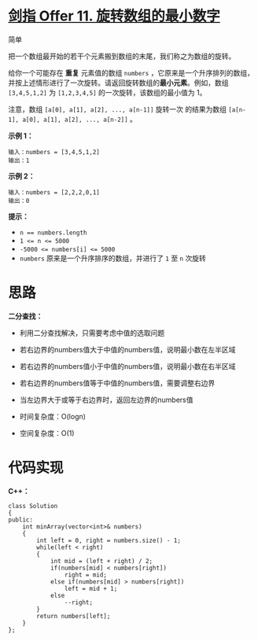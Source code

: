 # [剑指 Offer 11. 旋转数组的最小数字](https://leetcode.cn/problems/xuan-zhuan-shu-zu-de-zui-xiao-shu-zi-lcof/)

简单



把一个数组最开始的若干个元素搬到数组的末尾，我们称之为数组的旋转。

给你一个可能存在 **重复** 元素值的数组 `numbers` ，它原来是一个升序排列的数组，并按上述情形进行了一次旋转。请返回旋转数组的**最小元素**。例如，数组 `[3,4,5,1,2]` 为 `[1,2,3,4,5]` 的一次旋转，该数组的最小值为 1。 

注意，数组 `[a[0], a[1], a[2], ..., a[n-1]]` 旋转一次 的结果为数组 `[a[n-1], a[0], a[1], a[2], ..., a[n-2]]` 。

 

**示例 1：**

```
输入：numbers = [3,4,5,1,2]
输出：1
```

**示例 2：**

```
输入：numbers = [2,2,2,0,1]
输出：0
```

 

**提示：**

- `n == numbers.length`
- `1 <= n <= 5000`
- `-5000 <= numbers[i] <= 5000`
- `numbers` 原来是一个升序排序的数组，并进行了 `1` 至 `n` 次旋转





# 思路

**二分查找：**

- 利用二分查找解决，只需要考虑中值的选取问题
- 若右边界的numbers值大于中值的numbers值，说明最小数在左半区域
- 若右边界的numbers值小于中值的numbers值，说明最小数在右半区域
- 若右边界的numbers值等于中值的numbers值，需要调整右边界
- 当左边界大于或等于右边界时，返回左边界的numbers值

- 时间复杂度：O(logn)

- 空间复杂度：O(1)



# 代码实现

**C++：**

```
class Solution
{
public:
    int minArray(vector<int>& numbers)
    {
        int left = 0, right = numbers.size() - 1;
        while(left < right)
        {
            int mid = (left + right) / 2;
            if(numbers[mid] < numbers[right])
                right = mid;
            else if(numbers[mid] > numbers[right])
                left = mid + 1;
            else
                --right;
        }
        return numbers[left];
    }
};
```

